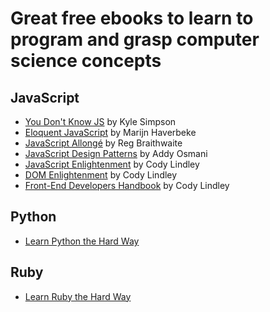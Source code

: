 # Great free ebooks to learn to program and grasp computer science concepts

## JavaScript
* [You Don't Know JS](https://github.com/getify/You-Dont-Know-JS) by Kyle Simpson
* [Eloquent JavaScript](https://eloquentjavascript.net/) by Marijn Haverbeke
* [JavaScript Allongé](https://leanpub.com/javascriptallongesix/read) by Reg Braithwaite
* [JavaScript Design Patterns](https://addyosmani.com/resources/essentialjsdesignpatterns/book/) by Addy Osmani
* [JavaScript Enlightenment](http://javascriptenlightenment.com/) by Cody Lindley
* [DOM Enlightenment](http://domenlightenment.com/) by Cody Lindley
* [Front-End Developers Handbook](https://frontendmasters.com/books/front-end-handbook/2018/) by Cody Lindley

## Python
* [Learn Python the Hard Way](https://learnpythonthehardway.org/python3/)

## Ruby
* [Learn Ruby the Hard Way](https://learnrubythehardway.org/book/)
